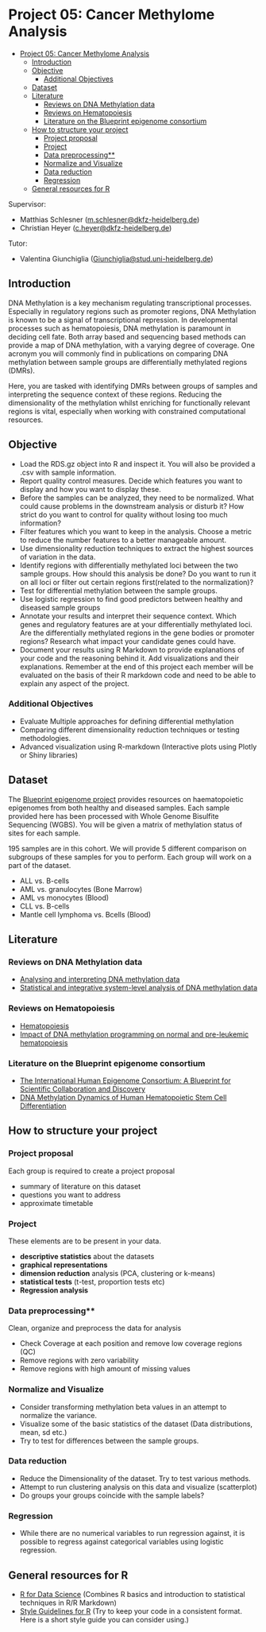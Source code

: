 # Project 05: Cancer Methylome Analysis


- [Project 05: Cancer Methylome Analysis](#project-05-cancer-methylome-analysis)
  - [Introduction](#introduction)
  - [Objective](#objective)
    - [Additional Objectives](#additional-objectives)
  - [Dataset](#dataset)
  - [Literature](#literature)
    - [Reviews on DNA Methylation data](#reviews-on-dna-methylation-data)
    - [Reviews on Hematopoiesis](#reviews-on-hematopoiesis)
    - [Literature on the Blueprint epigenome consortium](#literature-on-the-blueprint-epigenome-consortium)
  - [How to structure your project](#how-to-structure-your-project)
    - [Project proposal](#project-proposal)
    - [Project](#project)
    - [Data preprocessing**](#data-preprocessing)
    - [Normalize and Visualize](#normalize-and-visualize)
    - [Data reduction](#data-reduction)
    - [Regression](#regression)
  - [General resources for R](#general-resources-for-r)

Supervisor:

- Matthias Schlesner (m.schlesner@dkfz-heidelberg.de)
- Christian Heyer (c.heyer@dkfz-heidelberg.de)

Tutor:

- Valentina Giunchiglia ([Giunchiglia@stud.uni-heidelberg.de](mailto:Giunchiglia@stud.uni-heidelberg.de))

## Introduction

DNA Methylation is a key mechanism regulating transcriptional processes. Especially in regulatory regions such as promoter regions, DNA Methylation is known to be a signal of transcriptional repression. In developmental processes such as hematopoiesis, DNA methylation is paramount in deciding cell fate. Both array based and sequencing based methods can provide a map of DNA methylation, with a varying degree of coverage. One acronym you will commonly find in publications on comparing DNA methylation between sample groups are differentially methylated regions (DMRs).

Here, you are tasked with identifying DMRs between groups of samples and interpreting the sequence context of these regions. Reducing the dimensionality of the methylation whilst enriching for functionally relevant regions is vital, especially when working with constrained computational resources.

## Objective

- Load the RDS.gz object into R and inspect it. You will also be provided a .csv with sample information.
- Report quality control measures. Decide which features you want to display and how you want to display these.
- Before the samples can be analyzed, they need to be normalized. What could cause problems in the downstream analysis or disturb it? How strict do you want to control for quality without losing too much information?
- Filter features which you want to keep in the analysis. Choose a metric to reduce the number features to a better manageable amount.
- Use dimensionality reduction techniques to extract the highest sources of variation in the data.
- Identify regions with differentially methylated loci between the two sample groups. How should this analysis be done? Do you want to run it on all loci or filter out certain regions first(related to the normalization)?
- Test for differential methylation between the sample groups.
- Use logistic regression to find good predictors between healthy and diseased sample groups
- Annotate your results and interpret their sequence context. Which genes and regulatory features are at your differentially methylated loci. Are the differentially methylated regions in the gene bodies or promoter regions? Research what impact your candidate genes could have.
- Document your results using R Markdown to provide explanations of your code and the reasoning behind it. Add visualizations and their explanations. Remember at the end of this project each member will be evaluated on the basis of their R markdown code and need to be able to explain any aspect of the project.

### Additional Objectives

- Evaluate Multiple approaches for defining differential methylation
- Comparing different dimensionality reduction techniques or testing methodologies.
- Advanced visualization using R-markdown (Interactive plots using Plotly or Shiny libraries)

## Dataset

The [Blueprint epigenome project](http://www.blueprint-epigenome.eu/) provides resources on haematopoietic epigenomes from both healthy and diseased samples. Each sample provided here has been processed with Whole Genome Bisulfite Sequencing (WGBS). You will be given a matrix of methylation status of sites for each sample.

195 samples are in this cohort. We will provide 5 different comparison on subgroups of these samples for you to perform. Each group will work on a part of the dataset.

- ALL vs. B-cells
- AML vs. granulocytes (Bone Marrow)
- AML vs monocytes (Blood)
- CLL vs. B-cells
- Mantle cell lymphoma vs. Bcells (Blood)

## Literature

### Reviews on DNA Methylation data

- [Analysing and interpreting DNA methylation data](https://www.nature.com/articles/nrg3273)
- [Statistical and integrative system-level analysis of DNA methylation data](https://www.nature.com/articles/nrg.2017.86)

### Reviews on Hematopoiesis

- [Hematopoiesis](https://doi.org/10.1101/cshperspect.a008250)
- [Impact of DNA methylation programming on normal and pre-leukemic hematopoiesis](https://doi.org/10.1016/j.semcancer.2017.09.008)

### Literature on the Blueprint epigenome consortium

- [The International Human Epigenome Consortium: A Blueprint for Scientific Collaboration and Discovery](https://www.cell.com/cell/fulltext/S0092-8674(16)31528-8)
- [DNA Methylation Dynamics of Human Hematopoietic Stem Cell Differentiation](https://www.cell.com/cell-stem-cell/fulltext/S1934-5909(16)30360-5)

## How to structure your project

### Project proposal

Each group is required to create a project proposal

- summary of literature on this dataset
- questions you want to address
- approximate timetable

### Project

These elements are to be present in your data.

- **descriptive statistics** about the datasets
- **graphical representations**
- **dimension reduction** analysis (PCA, clustering or k-means)
- **statistical tests** (t-test, proportion tests etc)
- **Regression analysis**

### Data preprocessing**  

Clean, organize and preprocess the data for analysis

- Check Coverage at each position and remove low coverage regions (QC)
- Remove regions with zero variability
- Remove regions with high amount of missing values

### Normalize and Visualize

- Consider transforming methylation beta values in an attempt to normalize the variance.
- Visualize some of the basic statistics of the dataset (Data distributions, mean, sd etc.)
- Try to test for differences between the sample groups.

### Data reduction

- Reduce the Dimensionality of the dataset. Try to test various methods.
- Attempt to run clustering analysis on this data and visualize (scatterplot)
- Do groups your groups coincide with the sample labels?

### Regression

- While there are no numerical variables to run regression against, it is possible to regress against categorical variables using logistic regression.

## General resources for R

- [R for Data Science](https://r4ds.had.co.nz/) (Combines R basics and introduction to statistical techniques in R/R Markdown)
- [Style Guidelines for R](http://adv-r.had.co.nz/Style.html) (Try to keep your code in a consistent format. Here is a short style guide you can consider using.)